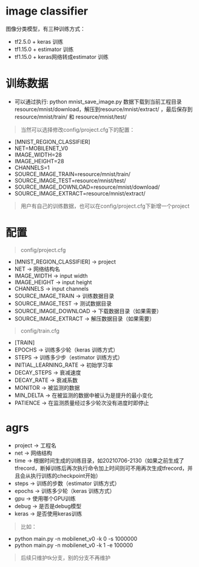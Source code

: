 # image classifier
图像分类模型，有三种训练方式：
- tf2.5.0 + keras 训练
- tf1.15.0 + estimator 训练
- tf1.15.0 + keras网络转成estimator 训练

# 训练数据
- 可以通过执行: python mnist_save_image.py
  数据下载到当前工程目录 resource/mnist/download，解压到resource/mnist/extract/ ，最后保存到resource/mnist/train/ 和 resource/mnist/test/

> 当然可以选择修改config/project.cfg下的配置：
- [MNIST_REGION_CLASSIFIER]
- NET=MOBILENET_V0
- IMAGE_WIDTH=28
- IMAGE_HEIGHT=28
- CHANNELS=1
- SOURCE_IMAGE_TRAIN=resource/mnist/train/
- SOURCE_IMAGE_TEST=resource/mnist/test/
- SOURCE_IMAGE_DOWNLOAD=resource/mnist/download/
- SOURCE_IMAGE_EXTRACT=resource/mnist/extract/

> 用户有自己的训练数据，也可以在config/project.cfg下新增一个project

# 配置
> config/project.cfg
- [MNIST_REGION_CLASSIFIER] -> project
- NET -> 网络结构名
- IMAGE_WIDTH -> input width
- IMAGE_HEIGHT -> input height
- CHANNELS -> input channels
- SOURCE_IMAGE_TRAIN -> 训练数据目录
- SOURCE_IMAGE_TEST -> 测试数据目录
- SOURCE_IMAGE_DOWNLOAD -> 下载数据目录（如果需要）
- SOURCE_IMAGE_EXTRACT -> 解压数据目录（如果需要）

> config/train.cfg
- [TRAIN]
- EPOCHS -> 训练多少轮（keras 训练方式）
- STEPS -> 训练多少步（estimator 训练方式）
- INITIAL_LEARNING_RATE -> 初始学习率
- DECAY_STEPS -> 衰减速度
- DECAY_RATE -> 衰减系数
- MONITOR -> 被监测的数据
- MIN_DELTA -> 在被监测的数据中被认为是提升的最小变化
- PATIENCE -> 在监测质量经过多少轮次没有进度时即停止

# agrs
- project -> 工程名
- net -> 网络结构
- time -> 根据时间生成的训练目录，如20210706-2130（如果之前生成了tfrecord，断掉训练后再次执行命令加上时间则可不用再次生成tfrecord，并且会从执行训练的checkpoint开始）
- steps -> 训练的步数（estimator 训练方式）
- epochs -> 训练多少轮（keras 训练方式）
- gpu -> 使用哪个GPU训练
- debug -> 是否是debug模型
- keras -> 是否使用keras训练

> 比如：
- python main.py -n mobilenet_v0 -k 0 -s 1000000
- python main.py -n mobilenet_v0 -k 1 -e 100000


> 后续只维护tk分支，别的分支不再维护